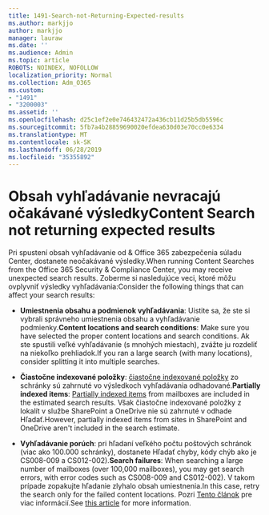 ```yaml
---
title: 1491-Search-not-Returning-Expected-results
ms.author: markjjo
author: markjjo
manager: lauraw
ms.date: ''
ms.audience: Admin
ms.topic: article
ROBOTS: NOINDEX, NOFOLLOW
localization_priority: Normal
ms.collection: Adm_O365
ms.custom:
- "1491"
- "3200003"
ms.assetid: ''
ms.openlocfilehash: d25c1ef2e0e746432472a436cb11d25b5db5596c
ms.sourcegitcommit: 5fb7a4b28859690020efdea630d03e70cc0e6334
ms.translationtype: MT
ms.contentlocale: sk-SK
ms.lasthandoff: 06/28/2019
ms.locfileid: "35355892"
---
```

# <a name="content-search-not-returning-expected-results"></a><span data-ttu-id="91fcf-102">Obsah vyhľadávanie nevracajú očakávané výsledky</span><span class="sxs-lookup"><span data-stu-id="91fcf-102">Content Search not returning expected results</span></span>

<span data-ttu-id="91fcf-103">Pri spustení obsah vyhľadávanie od & Office 365 zabezpečenia súladu Center, dostanete neočakávané výsledky.</span><span class="sxs-lookup"><span data-stu-id="91fcf-103">When running Content Searches from the Office 365 Security & Compliance Center, you may receive unexpected search results.</span></span> <span data-ttu-id="91fcf-104">Zoberme si nasledujúce veci, ktoré môžu ovplyvniť výsledky vyhľadávania:</span><span class="sxs-lookup"><span data-stu-id="91fcf-104">Consider the following things that can affect your search results:</span></span>

- <span data-ttu-id="91fcf-105">**Umiestnenia obsahu a podmienok vyhľadávania**: Uistite sa, že ste si vybrali správneho umiestnenia obsahu a vyhľadávanie podmienky.</span><span class="sxs-lookup"><span data-stu-id="91fcf-105">**Content locations and search conditions**: Make sure you have selected the proper content locations and search conditions.</span></span> <span data-ttu-id="91fcf-106">Ak ste spustili veľké vyhľadávanie (s mnohých miestach), zvážte ju rozdeliť na niekoľko prehliadok.</span><span class="sxs-lookup"><span data-stu-id="91fcf-106">If you ran a large search (with many locations), consider splitting it into multiple searches.</span></span>

- <span data-ttu-id="91fcf-107">**Čiastočne indexované položky**: [čiastočne indexované položky](https://docs.microsoft.com/office365/securitycompliance/partially-indexed-items-in-content-search) zo schránky sú zahrnuté vo výsledkoch vyhľadávania odhadované.</span><span class="sxs-lookup"><span data-stu-id="91fcf-107">**Partially indexed items**:  [Partially indexed items](https://docs.microsoft.com/office365/securitycompliance/partially-indexed-items-in-content-search) from mailboxes are included in the estimated search results.</span></span> <span data-ttu-id="91fcf-108">Však čiastočne indexované položky z lokalít v službe SharePoint a OneDrive nie sú zahrnuté v odhade Hľadať.</span><span class="sxs-lookup"><span data-stu-id="91fcf-108">However, partially indexed items from sites in SharePoint and OneDrive aren't included in the search estimate.</span></span>

- <span data-ttu-id="91fcf-109">**Vyhľadávanie porúch**: pri hľadaní veľkého počtu poštových schránok (viac ako 100.000 schránky), dostanete Hľadať chyby, kódy chýb ako je CS008-009 a CS012-002).</span><span class="sxs-lookup"><span data-stu-id="91fcf-109">**Search failures**: When searching a large number of mailboxes (over 100,000 mailboxes), you may get search errors, with error codes such as CS008-009 and CS012-002).</span></span> <span data-ttu-id="91fcf-110">V takom prípade zopakujte hľadanie zlyhalo obsah umiestnenia.</span><span class="sxs-lookup"><span data-stu-id="91fcf-110">In this case, retry the search only for the failed content locations.</span></span> <span data-ttu-id="91fcf-111">Pozri [Tento článok](https://docs.microsoft.com/office365/securitycompliance/retry-failed-content-search) pre viac informácií.</span><span class="sxs-lookup"><span data-stu-id="91fcf-111">See  [this article](https://docs.microsoft.com/office365/securitycompliance/retry-failed-content-search) for more information.</span></span>
